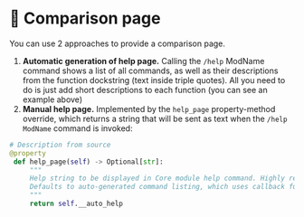 # 📃 Comparison page

You can use 2 approaches to provide a comparison page.

1. **Automatic generation of help page.** Calling the `/help` ModName command shows a list of all commands, as well as their descriptions from the function dockstring (text inside triple quotes). All you need to do is just add short descriptions to each function (you can see an example above)
2. **Manual help page.** Implemented by the `help_page` property-method override, which returns a string that will be sent as text when the `/help ModName` command is invoked:

```python
# Description from source
@property
 def help_page(self) -> Optional[str]:
     """
     Help string to be displayed in Core module help command. Highly recommended to set this!
     Defaults to auto-generated command listing, which uses callback func __doc__ for description
     """
     return self.__auto_help
```
